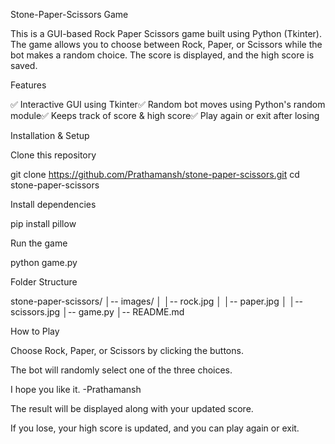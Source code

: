 Stone-Paper-Scissors Game

This is a GUI-based Rock Paper Scissors game built using Python (Tkinter). The game allows you to choose between Rock, Paper, or Scissors while the bot makes a random choice. The score is displayed, and the high score is saved.

Features

✅ Interactive GUI using Tkinter✅ Random bot moves using Python's random module✅ Keeps track of score & high score✅ Play again or exit after losing

Installation & Setup

Clone this repository

git clone https://github.com/Prathamansh/stone-paper-scissors.git
cd stone-paper-scissors

Install dependencies

pip install pillow

Run the game

python game.py

Folder Structure

stone-paper-scissors/
│-- images/
│   │-- rock.jpg
│   │-- paper.jpg
│   │-- scissors.jpg
│-- game.py
│-- README.md

How to Play

Choose Rock, Paper, or Scissors by clicking the buttons.

The bot will randomly select one of the three choices.


I hope you like it. -Prathamansh


The result will be displayed along with your updated score.

If you lose, your high score is updated, and you can play again or exit.
